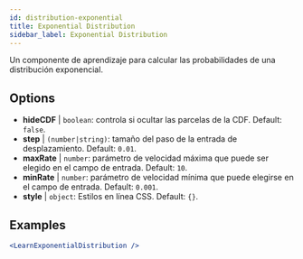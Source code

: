 ```yaml
---
id: distribution-exponential
title: Exponential Distribution
sidebar_label: Exponential Distribution
---
```


Un componente de aprendizaje para calcular las probabilidades de una distribución exponencial.

## Options

* __hideCDF__ | `boolean`: controla si ocultar las parcelas de la CDF. Default: `false`.
* __step__ | `(number|string)`: tamaño del paso de la entrada de desplazamiento. Default: `0.01`.
* __maxRate__ | `number`: parámetro de velocidad máxima que puede ser elegido en el campo de entrada. Default: `10`.
* __minRate__ | `number`: parámetro de velocidad mínima que puede elegirse en el campo de entrada. Default: `0.001`.
* __style__ | `object`: Estilos en línea CSS. Default: `{}`.


## Examples

```jsx live
<LearnExponentialDistribution />
```

